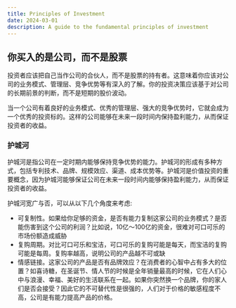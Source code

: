```yaml
---
title: Principles of Investment
date: 2024-03-01
description: A guide to the fundamental principles of investment
---
```


## 你买入的是公司，而不是股票

投资者应该把自己当作公司的合伙人，而不是股票的持有者。这意味着你应该对公司的业务模式、管理层、竞争优势等有深入的了解。你的投资决策应该基于对公司的长期前景的判断，而不是短期的股价波动。

当一个公司有着良好的业务模式、优秀的管理层、强大的竞争优势时，它就会成为一个优秀的投资标的。这样的公司能够在未来一段时间内保持盈利能力，从而保证投资者的收益。

### 护城河

护城河是指公司在一定时期内能够保持竞争优势的能力。护城河的形成有多种方式，包括专利技术、品牌、规模效应、渠道、成本优势等。护城河是价值投资的重要概念，因为护城河能够保证公司在未来一段时间内能够保持盈利能力，从而保证投资者的收益。

护城河宽广与否，可以从以下几个角度来考虑:
- 可复制性。如果给你足够的资金，是否有能力复制这家公司的业务模式？是否能伤害到这个公司的利润？比如说，10亿～100亿的资金，很难对可口可乐的市场份额造成威胁
- 复购周期。对比可口可乐和宝洁，可口可乐的复购可能是每天，而宝洁的复购可能是每周。复购率越高，说明公司的产品越不可或缺
- 情感链接。这家公司的产品是否有品牌效应？在消费者的心智中占有多大的位置？如喜诗糖，在圣诞节、情人节的时候是全年销量最高的时候，它在人们心中与浪漫、幸福、美好的生活联系在一起。如果你突然换一个品牌，你的家人们是否会接受？因此它的不可替代性是很强的，人们对于价格的敏感程度不高，公司是有能力提高产品的价格。
